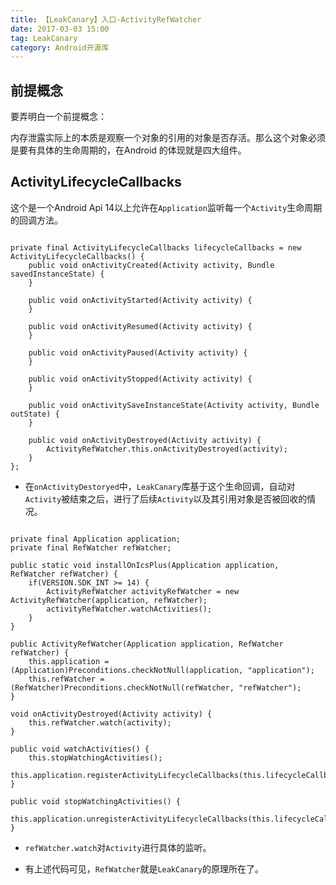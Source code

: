 ```yaml
---
title: 【LeakCanary】入口-ActivityRefWatcher
date: 2017-03-03 15:00
tag: LeakCanary
category: Android开源库
---
```

## 前提概念

要弄明白一个前提概念：

内存泄露实际上的本质是观察一个对象的引用的对象是否存活。那么这个对象必须是要有具体的生命周期的，在Android 的体现就是四大组件。

<!-- more -->


## ActivityLifecycleCallbacks

这个是一个Android Api 14以上允许在`Application`监听每一个`Activity`生命周期的回调方法。

```

private final ActivityLifecycleCallbacks lifecycleCallbacks = new ActivityLifecycleCallbacks() {
    public void onActivityCreated(Activity activity, Bundle savedInstanceState) {
    }

    public void onActivityStarted(Activity activity) {
    }

    public void onActivityResumed(Activity activity) {
    }

    public void onActivityPaused(Activity activity) {
    }

    public void onActivityStopped(Activity activity) {
    }

    public void onActivitySaveInstanceState(Activity activity, Bundle outState) {
    }

    public void onActivityDestroyed(Activity activity) {
        ActivityRefWatcher.this.onActivityDestroyed(activity);
    }
};
```

* 在`onActivityDestoryed`中，`LeakCanary`库基于这个生命回调，自动对`Activity`被结束之后，进行了后续`Activity`以及其引用对象是否被回收的情况。



```

private final Application application;
private final RefWatcher refWatcher;

public static void installOnIcsPlus(Application application, RefWatcher refWatcher) {
    if(VERSION.SDK_INT >= 14) {
        ActivityRefWatcher activityRefWatcher = new ActivityRefWatcher(application, refWatcher);
        activityRefWatcher.watchActivities();
    }
}

public ActivityRefWatcher(Application application, RefWatcher refWatcher) {
    this.application = (Application)Preconditions.checkNotNull(application, "application");
    this.refWatcher = (RefWatcher)Preconditions.checkNotNull(refWatcher, "refWatcher");
}

void onActivityDestroyed(Activity activity) {
    this.refWatcher.watch(activity);
}

public void watchActivities() {
    this.stopWatchingActivities();
    this.application.registerActivityLifecycleCallbacks(this.lifecycleCallbacks);
}

public void stopWatchingActivities() {
    this.application.unregisterActivityLifecycleCallbacks(this.lifecycleCallbacks);
}
```

* `refWatcher.watch`对`Activity`进行具体的监听。

* 有上述代码可见，`RefWatcher`就是`LeakCanary`的原理所在了。

